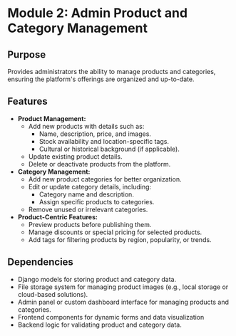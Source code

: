 # Module 2: Admin Product and Category Management

## Purpose
Provides administrators the ability to manage products and categories, ensuring the platform's offerings are organized and up-to-date.

## Features
- **Product Management:**
  - Add new products with details such as:
    - Name, description, price, and images.
    - Stock availability and location-specific tags.
    - Cultural or historical background (if applicable).
  - Update existing product details.
  - Delete or deactivate products from the platform.
- **Category Management:**
  - Add new product categories for better organization.
  - Edit or update category details, including:
    - Category name and description.
    - Assign specific products to categories.
  - Remove unused or irrelevant categories.
- **Product-Centric Features:**
  - Preview products before publishing them.
  - Manage discounts or special pricing for selected products.
  - Add tags for filtering products by region, popularity, or trends.

## Dependencies
- Django models for storing product and category data.
- File storage system for managing product images (e.g., local storage or cloud-based solutions).
- Admin panel or custom dashboard interface for managing products and categories.
- Frontend components for dynamic forms and data visualization 
- Backend logic for validating product and category data.
